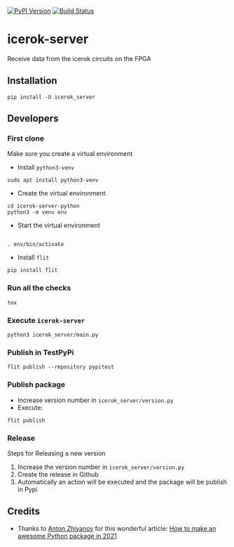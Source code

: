 [![PyPI Version][pypi-image]][pypi-url]
[![Build Status][build-image]][build-url]


# icerok-server
Receive data from the icerok circuits on the FPGA

## Installation

```
pip install -U icerok_server
```


## Developers

### First clone

Make sure you create a virtual environment

* Install `python3-venv`

```
sudo apt install python3-venv
```

* Create the virtual environment

```
cd icerok-server-python
python3 -m venv env
```

* Start the virtual environment
```

. env/bin/activate
```

* Install `flit`

```
pip install flit
```

### Run all the checks

```
tox
```

### Execute `icerok-server`

```
python3 icerok_server/main.py
```

### Publish in TestPyPi

```
flit publish --repository pypitest
```

### Publish package

* Increase version number in `icerok_server/version.py`
* Execute:
```
flit publish
```

### Release

Steps for Releasing a new version

1. Increase the version number in `icerok_server/version.py`
2. Create the release in Github
3. Automatically an action will be executed and the package will be publish in Pypi

## Credits

* Thanks to [Anton Zhiyanov](https://github.com/nalgeon) for this wonderful article: [How to make an awesome Python package in 2021](https://antonz.org/python-packaging/) 

<!-- Badges -->
[pypi-image]: https://img.shields.io/pypi/v/icerok_server
[pypi-url]: https://pypi.org/project/icerok_server/
[build-image]: https://github.com/FPGAwars/icerok-server-python/actions/workflows/build.yml/badge.svg
[build-url]: https://github.com/FPGAwars/icerok-server-python/actions/workflows/build.yml